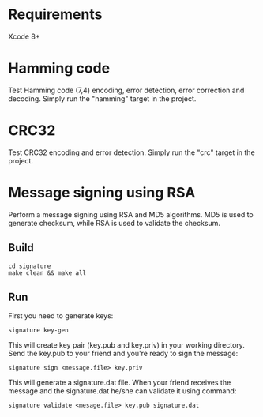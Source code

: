 Requirements
============

Xcode 8+

Hamming code
=============

Test Hamming code (7,4) encoding, error detection, error correction and decoding. Simply run the "hamming" target in the project.

CRC32
=======================

Test CRC32 encoding and error detection. Simply run the "crc" target in the project.

Message signing using RSA
============================

Perform a message signing using RSA and MD5 algorithms. MD5 is used to generate checksum, while RSA is used to validate the checksum.

Build
-----

```
cd signature
make clean && make all
```

Run
---

First you need to generate keys:

```
signature key-gen
```

This will create key pair (key.pub and key.priv) in your working directory. Send the key.pub to your friend and you're ready to sign the message:

```
signature sign <message.file> key.priv
```

This will generate a signature.dat file. When your friend receives the message and the signature.dat he/she can validate it using command:

```
signature validate <mesage.file> key.pub signature.dat
```
